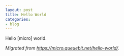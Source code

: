 ```yaml
---
layout: post
title: Hello World
categories:
- blog
---
```


Hello [micro] world.

_Migrated from <https://micro.queuebit.net/hello-world/>._
